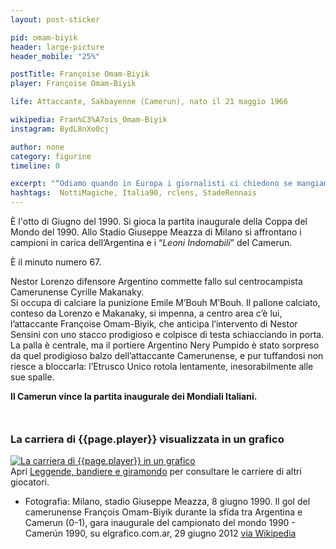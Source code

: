 ```yaml
---
layout: post-sticker

pid: omam-biyik
header: large-picture
header_mobile: "25%"

postTitle: Françoise Omam-Biyik
player: Françoise Omam-Biyik

life: Attaccante, Sakbayenne (Camerun), nato il 21 maggio 1966

wikipedia: Fran%C3%A7ois_Omam-Biyik
instagram: BydL8nXo0cj

author: none
category: figurine
timeline: 0

excerpt: "“Odiamo quando in Europa i giornalisti ci chiedono se mangiamo le scimmie e se viaggiamo con uno stregone. Siamo veri giocatori di calcio e l'abbiamo provato questa notte.”"
hashtags:  NottiMagiche, Italia90, rclens, StadeRennais
---
```

&Egrave; l'otto di Giugno del 1990. Si gioca la partita inaugurale della Coppa del Mondo del 1990. Allo Stadio Giuseppe Meazza di Milano si affrontano i campioni in carica dell’Argentina e i “_Leoni Indomabili_” del Camerun.  

È il minuto numero 67.

Nestor Lorenzo difensore Argentino commette fallo sul centrocampista Camerunense Cyrille Makanaky.  
Si occupa di calciare la punizione Emile M’Bouh M’Bouh. Il pallone calciato, conteso da Lorenzo e Makanaky, si impenna, a centro area c’è lui, l’attaccante Françoise Omam-Biyik, che anticipa l’intervento di Nestor Sensini con uno stacco prodigioso e colpisce di testa schiacciando in porta.  
La palla è centrale, ma il portiere Argentino Nery Pumpido è stato sorpreso da quel prodigioso balzo dell’attaccante Camerunense, e pur tuffandosi non riesce a bloccarla: l’Etrusco Unico rotola lentamente, inesorabilmente alle sue spalle.

**Il Camerun vince la partita inaugurale dei Mondiali Italiani.**

<div style="margin-top: 50px;">
<h3>La carriera di {{page.player}} visualizzata in un grafico</h3>
<a href="/leggende-bandiere-e-giramondo" title="La carriera di {{page.player}} visualizzata in un grafico"><img class="responsive-img w100 border" src="{{site.baseurl}}/assets/pics/careers/{{page.pid}}.png" alt="La carriera di {{page.player}} in un grafico"/></a>
</div>
Apri <a href="/leggende-bandiere-e-giramondo" title="La carriera di {{page.player}} visualizzata in un grafico">Leggende, bandiere e giramondo</a> per consultare le carriere di altri giocatori.


<div class="post-disclaimer">
<ul>
  <li>Fotografia: Milano, stadio Giuseppe Meazza, 8 giugno 1990. Il gol del camerunense François Omam-Biyik durante la sfida tra Argentina e Camerun (0-1), gara inaugurale del campionato del mondo 1990 - Camerún 1990, su elgrafico.com.ar, 29 giugno 2012 <a href="https://it.wikipedia.org/wiki/File:Fran%C3%A7ois_Omam-Biyik_-_Italia_%2790.jpg">via Wikipedia</a></li>
</ul>
</div>

